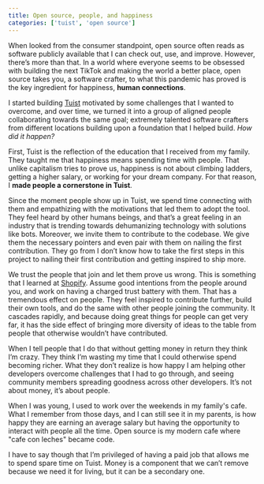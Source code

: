 ```yaml
---
title: Open source, people, and happiness
categories: ['tuist', 'open source']
---
```


When looked from the consumer standpoint, open source often reads as software publicly available that I can check out, use, and improve. However, there’s more than that. In a world where everyone seems to be obsessed with building the next TikTok and making the world a better place, open source takes you, a software crafter, to what this pandemic has proved is the key ingredient for happiness, **human connections**.

I started building [Tuist](https://tuist.io) motivated by some challenges that I wanted to overcome, and over time, we turned it into a group of aligned people collaborating towards the same goal; extremely talented software crafters from different locations building upon a foundation that I helped build. _How did it happen?_

First, Tuist is the reflection of the education that I received from my family. They taught me that happiness means spending time with people. That unlike capitalism tries to prove us, happiness is not about climbing ladders, getting a higher salary, or working for your dream company. For that reason, I **made people a cornerstone in Tuist**.

Since the moment people show up in Tuist, we spend time connecting with them and empathizing with the motivations that led them to adopt the tool. They feel heard by other humans beings, and that’s a great feeling in an industry that is trending towards dehumanizing technology with solutions like bots. Moreover, we invite them to contribute to the codebase. We give them the necessary pointers and even pair with them on nailing the first contribution. They go from I don’t know how to take the first steps in this project to nailing their first contribution and getting inspired to ship more.

We trust the people that join and let them prove us wrong. This is something that I learned at [Shopify](https://shopify.com). Assume good intentions from the people around you, and work on having a charged trust battery with them. That has a tremendous effect on people. They feel inspired to contribute further, build their own tools, and do the same with other people joining the community. It cascades rapidly, and because doing great things for people can get very far, it has the side effect of bringing more diversity of ideas to the table from people that otherwise wouldn’t have contributed.

When I tell people that I do that without getting money in return they think I’m crazy. They think I’m wasting my time that I could otherwise spend becoming richer.
What they don’t realize is how happy I am helping other developers overcome challenges that I had to go through, and seeing community members spreading goodness across other developers. It’s not about money, it’s about people.

When I was young, I used to work over the weekends in my family's cafe. What I remember from those days, and I can still see it in my parents, is how happy they are earning an average salary but having the opportunity to interact with people all the time. Open source is my modern cafe where "cafe con leches" became code.

I have to say though that I’m privileged of having a paid job that allows me to spend spare time on Tuist. Money is a component that we can’t remove because we need it for living, but it can be a secondary one.
